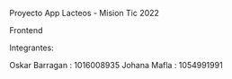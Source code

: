 Proyecto App Lacteos - Mision Tic 2022

Frontend

Integrantes:

Oskar Barragan : 1016008935
Johana Mafla : 1054991991


